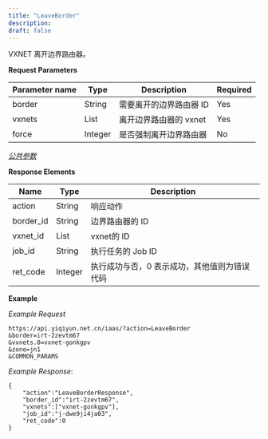 ```yaml
---
title: "LeaveBorder"
description: 
draft: false
---
```




VXNET 离开边界路由器。


**Request Parameters**

| Parameter name | Type | Description | Required |
| --- | --- | --- | --- |
| border | String | 需要离开的边界路由器 ID | Yes |
| vxnets | List | 离开边界路由器的 vxnet | Yes |
| force | Integer | 是否强制离开边界路由器 | No |

[_公共参数_](../../../parameters/)

**Response Elements**

| Name | Type | Description |
| --- | --- | --- |
| action | String | 响应动作 |
| border_id | String | 边界路由器的 ID |
| vxnet_id | List | vxnet的 ID |
| job_id | String | 执行任务的 Job ID |
| ret_code | Integer | 执行成功与否，0 表示成功，其他值则为错误代码 |

**Example**

_Example Request_

```
https://api.yiqiyun.net.cn/iaas/?action=LeaveBorder
&border=irt-2zevtm67
&vxnets.0=vxnet-gonkgpv
&zone=jn1
&COMMON_PARAMS
```

_Example Response_:

```
{
    "action":"LeaveBorderResponse",
    "border_id":"irt-2zevtm67",
    "vxnets":["vxnet-gonkgpv"],
    "job_id":"j-dwe9ji4ja03",
    "ret_code":0
}
```
